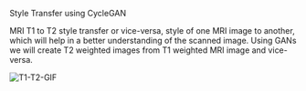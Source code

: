 Style Transfer using CycleGAN

MRI T1 to T2 style transfer or vice-versa, style of one MRI image to another, which will help in a better understanding of the scanned image. 
Using GANs we will create T2 weighted images from T1 weighted MRI image and vice-versa.

![T1-T2-GIF](blob:https://github.com/efdeccdd-4091-4020-85bc-472814c253a3)
